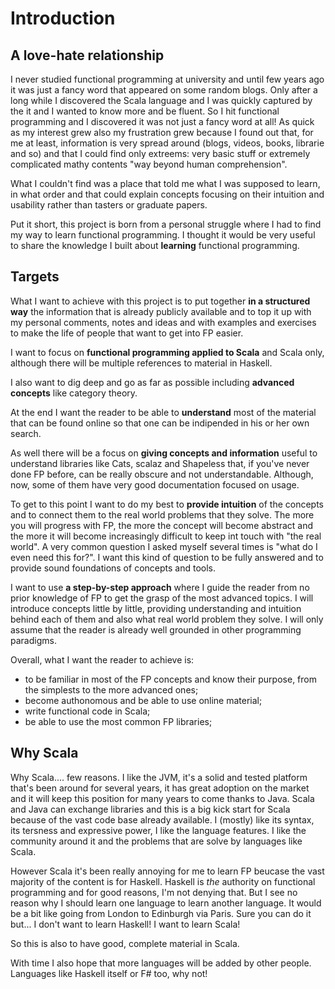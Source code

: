 # Introduction

## A love-hate relationship

I never studied functional programming at university and until few years ago it was just a fancy
word that appeared on some random blogs. Only after a long while I discovered the Scala language and
I was quickly captured by the it and I wanted to know more and be fluent. So I hit functional
programming and I discovered it was not just a fancy word at all! As quick as my interest grew also
my frustration grew because I found out that, for me at least, information is very spread around
(blogs, videos, books, librarie and so) and that I could find only extreems: very basic stuff or
extremely complicated mathy contents "way beyond human comprehension".

What I couldn't find was a place that told me what I was supposed to learn, in what order and that
could explain concepts focusing on their intuition and usability rather than tasters or graduate
papers.

Put it short, this project is born from a personal struggle where I had to find my way to learn
functional programming. I thought it would be very useful to share the knowledge I built about
**learning** functional programming.

## Targets

What I want to achieve with this project is to put together **in a structured way** the information
that is already publicly available and to top it up with my personal comments, notes and ideas and
with examples and exercises to make the life of people that want to get into FP easier.

I want to focus on **functional programming applied to Scala** and Scala only, although there will
be multiple references to material in Haskell.

I also want to dig deep and go as far as possible including **advanced concepts** like category
theory.

At the end I want the reader to be able to **understand** most of the material that can be found
online so that one can be indipended in his or her own search.

As well there will be a focus on **giving concepts and information** useful to understand libraries
like Cats, scalaz and Shapeless that, if you've never done FP before, can be really obscure and not
understandable. Although, now, some of them have very good documentation focused on usage.

To get to this point I want to do my best to **provide intuition** of the concepts and to connect
them to the real world problems that they solve. The more you will progress with FP, the more the
concept will become abstract and the more it will become increasingly difficult to keep int touch
with "the real world". A very common question I asked myself several times is "what do I even need
this for?". I want this kind of question to be fully answered and to provide sound foundations of
concepts and tools.

I want to use **a step-by-step approach** where I guide the reader from no prior knowledge of FP to
get the grasp of the most advanced topics. I will introduce concepts little by little, providing
understanding and intuition behind each of them and also what real world problem they solve. I will
only assume that the reader is already well grounded in other programming paradigms.

Overall, what I want the reader to achieve is:

* to be familiar in most of the FP concepts and know their purpose, from the simplests to the more
  advanced ones;
* become authonomous and be able to use online material;
* write functional code in Scala;
* be able to use the most common FP libraries;

## Why Scala

Why Scala.... few reasons. I like the JVM, it's a solid and tested platform that's been around for
several years, it has great adoption on the market and it will keep this position for many years to
come thanks to Java. Scala and Java can exchange libraries and this is a big kick start for Scala
because of the vast code base already available. I (mostly) like its syntax, its tersness and
expressive power, I like the language features. I like the community around it and the problems that
are solve by languages like Scala.

However Scala it's been really annoying for me to learn FP beucase the vast majority of the content
is for Haskell. Haskell is *the* authority on functional programming and for good reasons, I'm not
denying that. But I see no reason why I should learn one language to learn another language. It
would be a bit like going from London to Edinburgh via Paris. Sure you can do it but... I don't want
to learn Haskell! I want to learn Scala!

So this is also to have good, complete material in Scala.

With time I also hope that more languages will be added by other people. Languages like Haskell
itself or F# too, why not!
